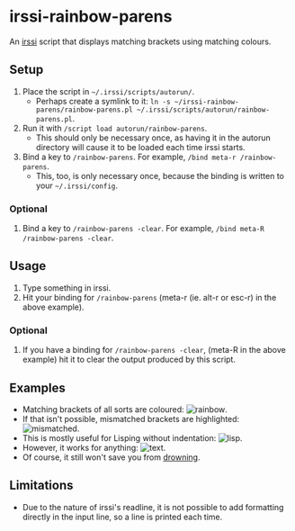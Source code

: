 # irssi-rainbow-parens

An [irssi](http://www.irssi.org/) script that displays matching brackets using matching colours.

## Setup

1. Place the script in `~/.irssi/scripts/autorun/`.
    * Perhaps create a symlink to it: `ln -s ~/irssi-rainbow-parens/rainbow-parens.pl ~/.irssi/scripts/autorun/rainbow-parens.pl`.
2. Run it with `/script load autorun/rainbow-parens`.
    * This should only be necessary once, as having it in the autorun directory will cause it to be loaded each time irssi starts.
3. Bind a key to `/rainbow-parens`. For example, `/bind meta-r /rainbow-parens`.
    * This, too, is only necessary once, because the binding is written to your `~/.irssi/config`.

### Optional

1. Bind a key to `/rainbow-parens -clear`. For example, `/bind meta-R /rainbow-parens -clear`.

## Usage

1. Type something in irssi.
2. Hit your binding for `/rainbow-parens` (meta-r (ie. alt-r or esc-r) in the above example).

### Optional

1. If you have a binding for `/rainbow-parens -clear`, (meta-R in the above example) hit it to clear the output produced by this script.

## Examples

* Matching brackets of all sorts are coloured: ![rainbow](http://0.github.com/irssi-rainbow-parens/examples/rainbow.png).
* If that isn't possible, mismatched brackets are highlighted: ![mismatched](http://0.github.com/irssi-rainbow-parens/examples/mismatched.png).
* This is mostly useful for Lisping without indentation: ![lisp](http://0.github.com/irssi-rainbow-parens/examples/lisp.png).
* However, it works for anything: ![text](http://0.github.com/irssi-rainbow-parens/examples/text.png).
* Of course, it still won't save you from [drowning](http://0.github.com/irssi-rainbow-parens/examples/sea.png).

## Limitations

* Due to the nature of irssi's readline, it is not possible to add formatting directly in the input line, so a line is printed each time.
